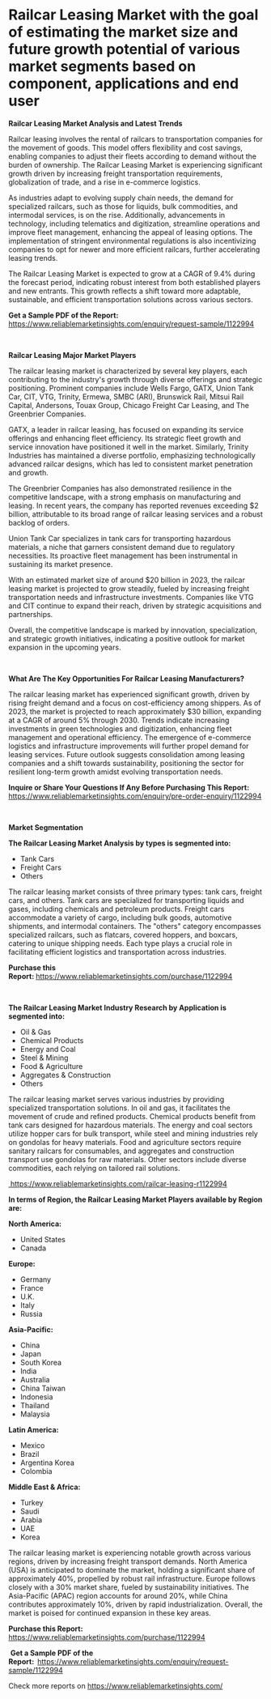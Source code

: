<p><h1>Railcar Leasing Market with the goal of estimating the market size and future growth potential of various market segments based on component, applications and end user</h1></p><p><strong>Railcar Leasing Market Analysis and Latest Trends</strong></p>
<p><p>Railcar leasing involves the rental of railcars to transportation companies for the movement of goods. This model offers flexibility and cost savings, enabling companies to adjust their fleets according to demand without the burden of ownership. The Railcar Leasing Market is experiencing significant growth driven by increasing freight transportation requirements, globalization of trade, and a rise in e-commerce logistics.</p><p>As industries adapt to evolving supply chain needs, the demand for specialized railcars, such as those for liquids, bulk commodities, and intermodal services, is on the rise. Additionally, advancements in technology, including telematics and digitization, streamline operations and improve fleet management, enhancing the appeal of leasing options. The implementation of stringent environmental regulations is also incentivizing companies to opt for newer and more efficient railcars, further accelerating leasing trends.</p><p>The Railcar Leasing Market is expected to grow at a CAGR of 9.4% during the forecast period, indicating robust interest from both established players and new entrants. This growth reflects a shift toward more adaptable, sustainable, and efficient transportation solutions across various sectors.</p></p>
<p><strong>Get a Sample PDF of the Report:&nbsp;</strong> <a href="https://www.reliablemarketinsights.com/enquiry/request-sample/1122994?utm_campaign=2112&utm_medium=2&utm_source=Github&utm_content=ia&utm_term=09032025&utm_id=railcar-leasing">https://www.reliablemarketinsights.com/enquiry/request-sample/1122994</a></p>
<p>&nbsp;</p>
<p><strong>Railcar Leasing Major Market Players</strong></p>
<p><p>The railcar leasing market is characterized by several key players, each contributing to the industry's growth through diverse offerings and strategic positioning. Prominent companies include Wells Fargo, GATX, Union Tank Car, CIT, VTG, Trinity, Ermewa, SMBC (ARI), Brunswick Rail, Mitsui Rail Capital, Andersons, Touax Group, Chicago Freight Car Leasing, and The Greenbrier Companies. </p><p>GATX, a leader in railcar leasing, has focused on expanding its service offerings and enhancing fleet efficiency. Its strategic fleet growth and service innovation have positioned it well in the market. Similarly, Trinity Industries has maintained a diverse portfolio, emphasizing technologically advanced railcar designs, which has led to consistent market penetration and growth.</p><p>The Greenbrier Companies has also demonstrated resilience in the competitive landscape, with a strong emphasis on manufacturing and leasing. In recent years, the company has reported revenues exceeding $2 billion, attributable to its broad range of railcar leasing services and a robust backlog of orders.</p><p>Union Tank Car specializes in tank cars for transporting hazardous materials, a niche that garners consistent demand due to regulatory necessities. Its proactive fleet management has been instrumental in sustaining its market presence.</p><p>With an estimated market size of around $20 billion in 2023, the railcar leasing market is projected to grow steadily, fueled by increasing freight transportation needs and infrastructure investments. Companies like VTG and CIT continue to expand their reach, driven by strategic acquisitions and partnerships.</p><p>Overall, the competitive landscape is marked by innovation, specialization, and strategic growth initiatives, indicating a positive outlook for market expansion in the upcoming years.</p></p>
<p>&nbsp;</p>
<p><strong>What Are The Key Opportunities For Railcar Leasing Manufacturers?</strong></p>
<p><p>The railcar leasing market has experienced significant growth, driven by rising freight demand and a focus on cost-efficiency among shippers. As of 2023, the market is projected to reach approximately $30 billion, expanding at a CAGR of around 5% through 2030. Trends indicate increasing investments in green technologies and digitization, enhancing fleet management and operational efficiency. The emergence of e-commerce logistics and infrastructure improvements will further propel demand for leasing services. Future outlook suggests consolidation among leasing companies and a shift towards sustainability, positioning the sector for resilient long-term growth amidst evolving transportation needs.</p></p>
<p><strong>Inquire or Share Your Questions If Any Before Purchasing This Report:</strong> <a href="https://www.reliablemarketinsights.com/enquiry/pre-order-enquiry/1122994?utm_campaign=2112&utm_medium=2&utm_source=Github&utm_content=ia&utm_term=09032025&utm_id=railcar-leasing">https://www.reliablemarketinsights.com/enquiry/pre-order-enquiry/1122994</a></p>
<p>&nbsp;</p>
<p><strong>Market Segmentation</strong></p>
<p><strong>The Railcar Leasing Market Analysis by types is segmented into:</strong></p>
<p><ul><li>Tank Cars</li><li>Freight Cars</li><li>Others</li></ul></p>
<p><p>The railcar leasing market consists of three primary types: tank cars, freight cars, and others. Tank cars are specialized for transporting liquids and gases, including chemicals and petroleum products. Freight cars accommodate a variety of cargo, including bulk goods, automotive shipments, and intermodal containers. The "others" category encompasses specialized railcars, such as flatcars, covered hoppers, and boxcars, catering to unique shipping needs. Each type plays a crucial role in facilitating efficient logistics and transportation across industries.</p></p>
<p><strong>Purchase this Report:&nbsp;</strong><a href="https://www.reliablemarketinsights.com/purchase/1122994?utm_campaign=2112&utm_medium=2&utm_source=Github&utm_content=ia&utm_term=09032025&utm_id=railcar-leasing">https://www.reliablemarketinsights.com/purchase/1122994</a></p>
<p>&nbsp;</p>
<p><strong>The Railcar Leasing Market Industry Research by Application is segmented into:</strong></p>
<p><ul><li>Oil & Gas</li><li>Chemical Products</li><li>Energy and Coal</li><li>Steel & Mining</li><li>Food & Agriculture</li><li>Aggregates & Construction</li><li>Others</li></ul></p>
<p><p>The railcar leasing market serves various industries by providing specialized transportation solutions. In oil and gas, it facilitates the movement of crude and refined products. Chemical products benefit from tank cars designed for hazardous materials. The energy and coal sectors utilize hopper cars for bulk transport, while steel and mining industries rely on gondolas for heavy materials. Food and agriculture sectors require sanitary railcars for consumables, and aggregates and construction transport use gondolas for raw materials. Other sectors include diverse commodities, each relying on tailored rail solutions.</p></p>
<p><a href="https://www.reliablemarketinsights.com/railcar-leasing-r1122994?utm_campaign=2112&utm_medium=2&utm_source=Github&utm_content=ia&utm_term=09032025&utm_id=railcar-leasing">&nbsp;https://www.reliablemarketinsights.com/railcar-leasing-r1122994</a></p>
<p><strong>In terms of Region, the Railcar Leasing Market Players available by Region are:</strong></p>
<p>
    <p> <strong> North America: </strong>
        <ul>
            <li>United States</li>
            <li>Canada</li>
        </ul>
        </p> 
    <p> <strong> Europe: </strong>
        <ul>
            <li>Germany</li>
            <li>France</li>
            <li>U.K.</li>
            <li>Italy</li>
            <li>Russia</li>
        </ul>
        </p> 
    <p> <strong> Asia-Pacific: </strong>
        <ul>
            <li>China</li>
            <li>Japan</li>
            <li>South Korea</li>
            <li>India</li>
            <li>Australia</li>
            <li>China Taiwan</li>
            <li>Indonesia</li>
            <li>Thailand</li>
            <li>Malaysia</li>
        </ul>
        </p> 
    <p> <strong> Latin America: </strong>
        <ul>
            <li>Mexico</li>
            <li>Brazil</li>
            <li>Argentina Korea</li>
            <li>Colombia</li>
        </ul>
        </p> 
    <p> <strong> Middle East & Africa: </strong>
        <ul>
            <li>Turkey</li>
            <li>Saudi</li>
            <li>Arabia</li>
            <li>UAE</li>
            <li>Korea</li>
        </ul>
    </p>
    </p>
<p><p>The railcar leasing market is experiencing notable growth across various regions, driven by increasing freight transport demands. North America (USA) is anticipated to dominate the market, holding a significant share of approximately 40%, propelled by robust rail infrastructure. Europe follows closely with a 30% market share, fueled by sustainability initiatives. The Asia-Pacific (APAC) region accounts for around 20%, while China contributes approximately 10%, driven by rapid industrialization. Overall, the market is poised for continued expansion in these key areas.</p></p>
<p><strong>Purchase this Report: </strong><a href="https://www.reliablemarketinsights.com/purchase/1122994?utm_campaign=2112&utm_medium=2&utm_source=Github&utm_content=ia&utm_term=09032025&utm_id=railcar-leasing">https://www.reliablemarketinsights.com/purchase/1122994</a></p>
<p>&nbsp;<strong>Get a Sample PDF of the Report:&nbsp;&nbsp;</strong><a href="https://www.reliablemarketinsights.com/enquiry/request-sample/1122994?utm_campaign=2112&utm_medium=2&utm_source=Github&utm_content=ia&utm_term=09032025&utm_id=railcar-leasing">https://www.reliablemarketinsights.com/enquiry/request-sample/1122994</a></p>
<p><strong></strong></p>
<p>Check more reports on <a href="https://www.reliablemarketinsights.com/?utm_campaign=2112&utm_medium=2&utm_source=Github&utm_content=ia&utm_term=09032025&utm_id=railcar-leasing">https://www.reliablemarketinsights.com/</a></p>
